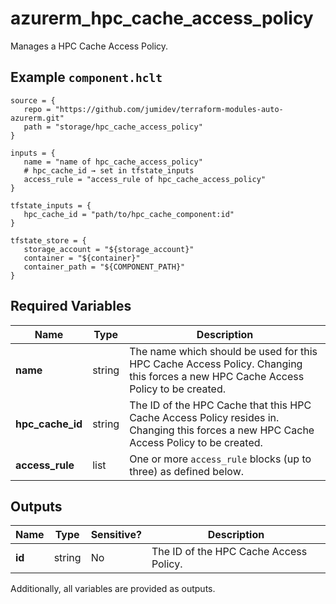 # azurerm_hpc_cache_access_policy

Manages a HPC Cache Access Policy.

## Example `component.hclt`

```hcl
source = {
   repo = "https://github.com/jumidev/terraform-modules-auto-azurerm.git"   
   path = "storage/hpc_cache_access_policy"   
}

inputs = {
   name = "name of hpc_cache_access_policy"   
   # hpc_cache_id → set in tfstate_inputs
   access_rule = "access_rule of hpc_cache_access_policy"   
}

tfstate_inputs = {
   hpc_cache_id = "path/to/hpc_cache_component:id"   
}

tfstate_store = {
   storage_account = "${storage_account}"   
   container = "${container}"   
   container_path = "${COMPONENT_PATH}"   
}

```

## Required Variables

| Name | Type |  Description |
| ---- | --------- |  ----------- |
| **name** | string |  The name which should be used for this HPC Cache Access Policy. Changing this forces a new HPC Cache Access Policy to be created. | 
| **hpc_cache_id** | string |  The ID of the HPC Cache that this HPC Cache Access Policy resides in. Changing this forces a new HPC Cache Access Policy to be created. | 
| **access_rule** | list |  One or more `access_rule` blocks (up to three) as defined below. | 



## Outputs

| Name | Type | Sensitive? | Description |
| ---- | ---- | --------- | --------- |
| **id** | string | No  | The ID of the HPC Cache Access Policy. | 

Additionally, all variables are provided as outputs.
